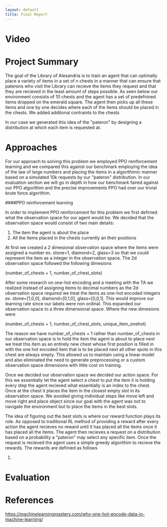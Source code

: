 ```yaml
---
layout: default
title: Final Report
---
```


# Video

# Project Summary
The goal of the Library of Alexandria is to train an agent that can optimally place a variety of items in a set of n chests in a manner that can ensure that paterons who visit the Library can recieve the items they request and that they are recieved in the least amount of steps possible. As seen below our environment consists of 10 chests and the agent has a set of predefnined items dropped on the emerald square. The agent then picks up all these items and one by one decides where each of the items should be placed in the chests. We added additonal contraints to the chests 

In our case we generated this idea of the "pateron" by designing a distribution at which each item is requested at. 
# Approaches
For our approach to solving this problem we employed PPO reinforcement learning and we compared this against our benchmark employing the idea of the law of large numbers and placing the items in a algorithimic manner based on a simulated 10k requests by our "pateron" distribution. In our evaluation section we will go in depth in how our benchmark faired against our PPO algorithim and the precise improvements PPO had over our trivial brute force algorithim. 

####PPO reinforcement learning

In order to implement PPO reinforcement for this problem we first definied what the observation space for our agent would be. We decided that the observation space would consist of two main details:

1. The item the agent is about the place
2. All the items placed in the chests currently an their positions

At first we created a 2 dimesional observation space where the items were assigned a number ex. stone=1, diamond=2, glass=3 so that we could represent the item as a integer in the observation space. The 2d observation space followed the following dimesions

(number_of_chests + 1, number_of_chest_slots) 

After some research on one-hot encoding and a meeting with the TA we realized instead of assigning items to decimal numbers as the 2d observation space required we treat the items as one-hot encoded integers ex. stone=[1,0,0], diamond=[0,1,0], glass=[0,0,1]. This would improve our learning rate since our labels were non ordinal. This expanded our observation space to a three dimensional space. Where the new dimesions were

(number_of_chests + 1, number_of_chest_slots, unique_item_onehot) 

The reason we have number_of_chests + 1 rather than number_of_chests in our observation space is to hold the item the agent is about to place next we treat this item as an entirely new chest whose first position is filled in with the one hot encoded item that is to be placed next all other spots in this chest are always empty. This allowed us to maintain using a linear model and also eliminated the need to generate preprocessing or a custom observation space dimensions with little cost on training.

Once we decided our observation space we decided our action space. For this we essentially let the agent select a chest to put the item it is holding every step the agent recieved what essentially is an index to the chest. Once at the chest it places the item in the closest empty slot in its observation space. We avoided giving individual steps like move left and move right and place object since our goal with the agent was not to navigate the environment but to place the items in the best slots.

The idea of figuring out the best slots is where our reward function plays its role. As opposed to traditional RL method of providing a reward after every action the agent recieves no reward until it has placed all the items once it has placed all the items. The agent then recieves a request on a distribution based on a probability a "pateron" may select any specific item. Once the request is recieved the agent uses a simple greedy algorithim to recieve the rewards. The rewards are definied as follows

1. 



 
# Evaluation

# References

https://machinelearningmastery.com/why-one-hot-encode-data-in-machine-learning/
